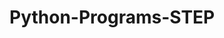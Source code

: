 # Python-Programs-STEP
        
    
                   
                                  
                           
                                          
               
      
  
